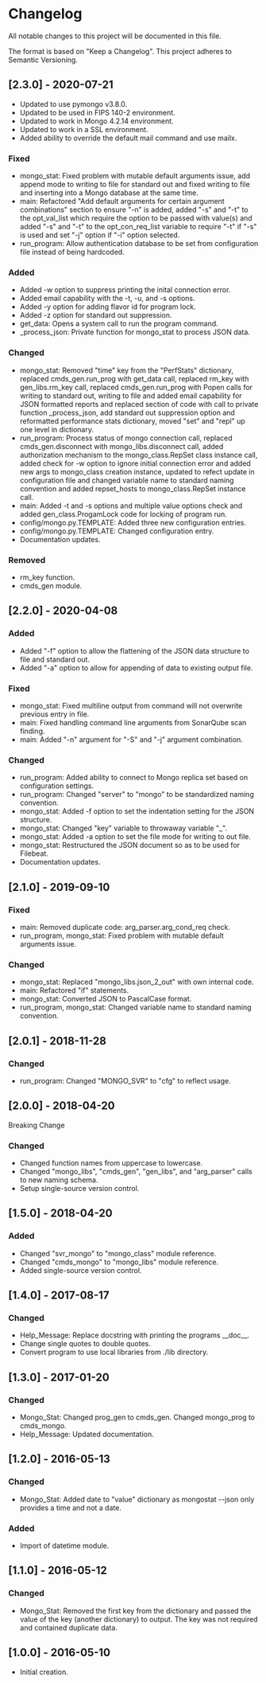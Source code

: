 # Changelog
All notable changes to this project will be documented in this file.

The format is based on "Keep a Changelog".  This project adheres to Semantic Versioning.


## [2.3.0] - 2020-07-21
- Updated to use pymongo v3.8.0.
- Updated to be used in FIPS 140-2 environment.
- Updated to work in Mongo 4.2.14 environment.
- Updated to work in a SSL environment.
- Added ability to override the default mail command and use mailx.

### Fixed
- mongo_stat:  Fixed problem with mutable default arguments issue, add append mode to writing to file for standard out and fixed writing to file and inserting into a Mongo database at the same time.
- main:  Refactored "Add default arguments for certain argument combinations" section to ensure "-n" is added, added "-s" and "-t" to the opt_val_list which require the option to be passed with value(s) and added "-s" and "-t" to the opt_con_req_list variable to require "-t" if "-s" is used and set "-j" option if "-i" option selected.
- run_program:  Allow authentication database to be set from configuration file instead of being hardcoded.

### Added
- Added -w option to suppress printing the inital connection error.
- Added email capability with the -t, -u, and -s options.
- Added -y option for adding flavor id for program lock.
- Added -z option for standard out suppression.
- get_data:  Opens a system call to run the program command.
- \_process_json:  Private function for mongo_stat to process JSON data.

### Changed
- mongo_stat:  Removed "time" key from the "PerfStats" dictionary, replaced cmds_gen.run_prog with get_data call, replaced rm_key with gen_libs.rm_key call, replaced cmds_gen.run_prog with Popen calls for writing to standard out, writing to file and added email capability for JSON formatted reports and replaced section of code with call to private function \_process_json, add standard out suppression option and reformatted performance stats dictionary, moved "set" and "repl" up one level in dictionary.
- run_program:  Process status of mongo connection call, replaced cmds_gen.disconnect with mongo_libs.disconnect call, added authorization mechanism to the mongo_class.RepSet class instance call, added check for -w option to ignore initial connection error and added new args to mongo_class creation instance, updated to refect update in configuration file and changed variable name to standard naming convention and added repset_hosts to mongo_class.RepSet instance call.
- main:  Added -t and -s options and multiple value options check and added gen_class.ProgamLock code for locking of program run.
- config/mongo.py.TEMPLATE:  Added three new configuration entries.
- config/mongo.py.TEMPLATE:  Changed configuration entry.
- Documentation updates.

### Removed
- rm_key function.
- cmds_gen module.


## [2.2.0] - 2020-04-08
### Added
- Added "-f" option to allow the flattening of the JSON data structure to file and standard out.
- Added "-a" option to allow for appending of data to existing output file.

### Fixed
- mongo_stat:  Fixed multiline output from command will not overwrite previous entry in file.
- main:  Fixed handling command line arguments from SonarQube scan finding.
- main:  Added "-n" argument for "-S" and "-j" argument combination.

### Changed
- run_program:  Added ability to connect to Mongo replica set based on configuration settings.
- run_program:  Changed "server" to "mongo" to be standardized naming convention.
- mongo_stat:  Added -f option to set the indentation setting for the JSON structure.
- mongo_stat:  Changed "key" variable to throwaway variable "\_".
- mongo_stat:  Added -a option to set the file mode for writing to out file.
- mongo_stat:  Restructured the JSON document so as to be used for Filebeat.
- Documentation updates.


## [2.1.0] - 2019-09-10
### Fixed
- main:  Removed duplicate code:  arg_parser.arg_cond_req check.
- run_program, mongo_stat:  Fixed problem with mutable default arguments issue.

### Changed
- mongo_stat:  Replaced "mongo_libs.json_2_out" with own internal code.
- main:  Refactored "if" statements.
- mongo_stat:  Converted JSON to PascalCase format.
- run_program, mongo_stat:  Changed variable name to standard naming convention.


## [2.0.1] - 2018-11-28
### Changed
- run_program:  Changed "MONGO_SVR" to "cfg" to reflect usage.


## [2.0.0] - 2018-04-20
Breaking Change

### Changed
- Changed function names from uppercase to lowercase.
- Changed "mongo_libs", "cmds_gen", "gen_libs", and "arg_parser" calls to new naming schema.
- Setup single-source version control.


## [1.5.0] - 2018-04-20
### Added
- Changed "svr_mongo" to "mongo_class" module reference.
- Changed "cmds_mongo" to "mongo_libs" module reference.
- Added single-source version control.


## [1.4.0] - 2017-08-17
### Changed
- Help_Message:  Replace docstring with printing the programs \_\_doc\_\_.
- Change single quotes to double quotes.
- Convert program to use local libraries from ./lib directory.


## [1.3.0] - 2017-01-20
### Changed
- Mongo_Stat:  Changed prog_gen to cmds_gen.  Changed mongo_prog to cmds_mongo.
- Help_Message:  Updated documentation.


## [1.2.0] - 2016-05-13
### Changed
- Mongo_Stat:  Added date to "value" dictionary as mongostat --json only provides a time and not a date.

### Added
- Import of datetime module.


## [1.1.0] - 2016-05-12
### Changed
- Mongo_Stat:  Removed the first key from the dictionary and passed the value of the key (another dictionary) to output.  The key was not required and contained duplicate data.


## [1.0.0] - 2016-05-10
- Initial creation.

